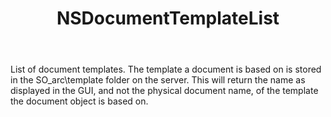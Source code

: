 ﻿---
uid: crmscript_ref_NSDocumentTemplateList
title: NSDocumentTemplateList
intellisense: Void.NSDocumentTemplateList
keywords: NSDocumentTemplateList
so.topic: reference
---

List of document templates. The template a document is based on is stored in the SO_arc\template folder on the server. This will return the name as displayed in the GUI, and not the physical document name, of the template the document object is based on.
